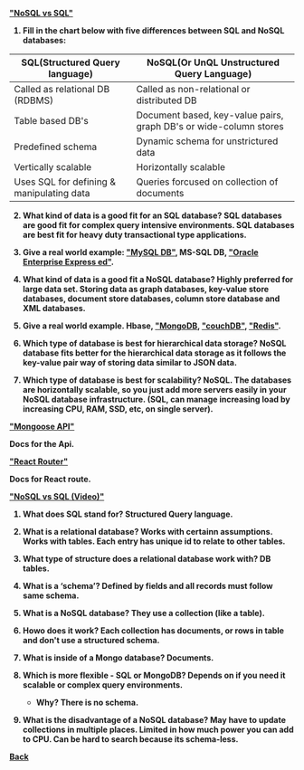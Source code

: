 <b><a href = "https://www.thegeekstuff.com/2014/01/sql-vs-nosql-db/?utm_source=tuicool">"NoSQL vs SQL"</a>

1. Fill in the chart below with five differences between SQL and NoSQL databases:

| SQL(Structured Query language)                | NoSQL(Or UnQL Unstructured Query Language)                        |
|-----------------------------------------------|-------------------------------------------------                  |
| Called as relational DB (RDBMS)               | Called as non-relational or distributed DB                        |
| Table based DB's                              | Document based, key-value pairs, graph DB's or wide-column stores |
| Predefined schema                             | Dynamic schema for unstrictured data                              |
| Vertically scalable                           | Horizontally scalable                                             |
| Uses SQL for defining & manipulating data     | Queries forcused on collection of documents                       |

2. What kind of data is a good fit for an SQL database? SQL databases are good fit for complex query intensive environments. SQL databases are best fit for heavy duty transactional type applications.

3. Give a real world example: <a href = "https://www.thegeekstuff.com/2008/07/howto-install-mysql-on-linux/">"MySQL DB"</a>, MS-SQL DB, <a href= "https://www.thegeekstuff.com/2008/10/oracle-11g-step-by-step-installation-guide-with-screenshots/">"Oracle Enterprise Express ed"</a>.

4. What kind of data is a good fit a NoSQL database? Highly preferred for large data set. Storing data as graph databases, key-value store databases, document store databases, column store database and XML databases.

5. Give a real world example. Hbase, <a href = "https://www.thegeekstuff.com/2013/01/install-mongodb/">"MongoDB</a>, <a href = "https://www.thegeekstuff.com/2012/06/install-couch-db/">"couchDB"</a>, <a href = "http://redis.io/">"Redis"</a>.

6. Which type of database is best for hierarchical data storage?  NoSQL database fits better for the hierarchical data storage as it follows the key-value pair way of storing data similar to JSON data.

7. Which type of database is best for scalability? NoSQL. The databases are horizontally scalable, so you just add more servers easily in your NoSQL database infrastructure. (SQL, can manage increasing load by increasing CPU, RAM, SSD, etc, on single server).

<b><a href = "https://mongoosejs.com/docs/api.html#Model">"Mongoose API"</a>

Docs for the Api.

<b><a href = "https://v5.reactrouter.com/web/api/BrowserRouter">"React Router"</a>

Docs for React route.

<b><a href = "https://www.youtube.com/watch?v=ZS_kXvOeQ5Y">"NoSQL vs SQL (Video)"</a>

1. What does SQL stand for? Structured Query language.

2. What is a relational database? Works with certainn assumptions. Works with tables. Each entry has unique id to relate to other tables.

3. What type of structure does a relational database work with? DB tables.

4. What is a ‘schema’? Defined by fields and all records must follow same schema.

5. What is a NoSQL database? They use a collection (like a table).

6. Howo does it work? Each collection has documents, or rows in table and don't use a structured schema.

7. What is inside of a Mongo database? Documents.

8. Which is more flexible - SQL or MongoDB? Depends on if you need it scalable or complex query environments.
    - Why? There is no schema.

9. What is the disadvantage of a NoSQL database? May have to update collections in multiple places. Limited in how much power you can add to CPU. Can be hard to search because its schema-less.

<a href = "https://github.com/scottie-l/reading-notes/tree/main/reading-notes-301">Back</a>
